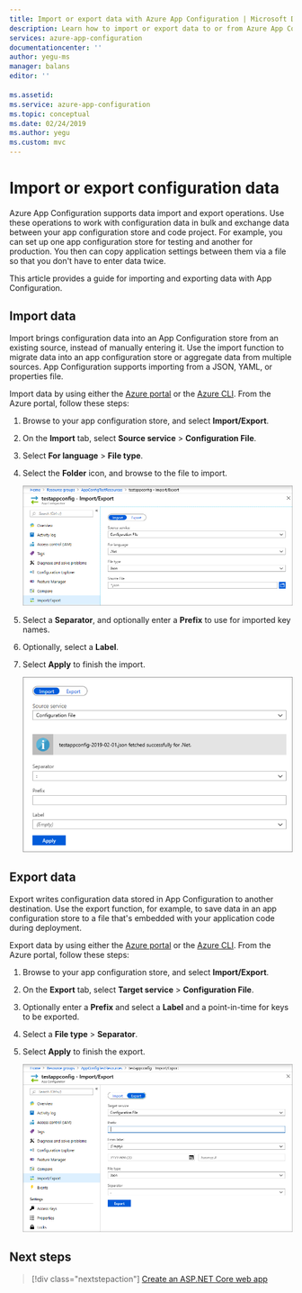 ```yaml
---
title: Import or export data with Azure App Configuration | Microsoft Docs
description: Learn how to import or export data to or from Azure App Configuration
services: azure-app-configuration
documentationcenter: ''
author: yegu-ms
manager: balans
editor: ''

ms.assetid: 
ms.service: azure-app-configuration
ms.topic: conceptual
ms.date: 02/24/2019
ms.author: yegu
ms.custom: mvc
---
```


# Import or export configuration data

Azure App Configuration supports data import and export operations. Use these operations to work with configuration data in bulk and exchange data between your app configuration store and code project. For example, you can set up one app configuration store for testing and another for production. You then can copy application settings between them via a file so that you don't have to enter data twice.

This article provides a guide for importing and exporting data with App Configuration.

## Import data

Import brings configuration data into an App Configuration store from an existing source, instead of manually entering it. Use the import function to migrate data into an app configuration store or aggregate data from multiple sources. App Configuration supports importing from a JSON, YAML, or properties file.

Import data by using either the [Azure portal](https://portal.azure.com) or the [Azure CLI](./scripts/cli-import.md). From the Azure portal, follow these steps:

1. Browse to your app configuration store, and select **Import/Export**.

2. On the **Import** tab, select **Source service** > **Configuration File**.

3. Select **For language** > **File type**.

4. Select the **Folder** icon, and browse to the file to import.

    ![Import file](./media/import-file.png)

5. Select a **Separator**, and optionally enter a **Prefix** to use for imported key names.

6. Optionally, select a **Label**.

7. Select **Apply** to finish the import.

    ![Import file finished](./media/import-file-complete.png)

## Export data

Export writes configuration data stored in App Configuration to another destination. Use the export function, for example, to save data in an app configuration store to a file that's embedded with your application code during deployment.

Export data by using either the [Azure portal](https://portal.azure.com) or the [Azure CLI](./scripts/cli-export.md). From the Azure portal, follow these steps:

1. Browse to your app configuration store, and select **Import/Export**.

2. On the **Export** tab, select **Target service** > **Configuration File**.

3. Optionally enter a **Prefix** and select a **Label** and a point-in-time for keys to be exported.

4. Select a **File type** > **Separator**.

5. Select **Apply** to finish the export.

    ![Export file finished](./media/export-file-complete.png)

## Next steps

> [!div class="nextstepaction"]
> [Create an ASP.NET Core web app](./quickstart-aspnet-core-app.md)  
